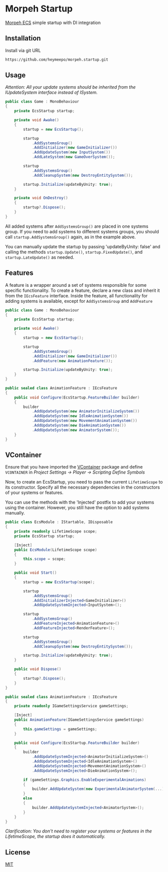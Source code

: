 # Morpeh Startup

[Morpeh ECS](https://github.com/scellecs/morpeh) simple startup with DI integration

## Installation

Install via git URL

```bash
https://github.com/heymeepo/morpeh.startup.git
```

## Usage

*Attention: All your update systems should be inherited from the IUpdateSystem interface instead of ISystem.*

```csharp
public class Game : MonoBehaviour
{
    private EcsStartup startup;

    private void Awake()
    {
        startup = new EcsStartup();

        startup
            .AddSystemsGroup()
            .AddInitializer(new GameInitializer())
            .AddUpdateSystem(new InputSystem())
            .AddLateSystem(new GameOverSystem());

        startup
            .AddSystemsGroup()
            .AddCleanupSystem(new DestroyEntitySystem());

        startup.Initialize(updateByUnity: true);
    }

    private void OnDestroy()
    {
        startup?.Dispose();
    }
}
```

All added systems after ```AddSystemsGroup()``` are placed in one systems group. If you need to add systems to different systems groups, you should call ```startup.AddSystemsGroup()``` again, as in the example above.

You can manually update the startup by passing 'updateByUnity: false' and calling the methods ```startup.Update()```, ```startup.FixedUpdate()```, and ```startup.LateUpdate()``` as needed.

## Features
A feature is a wrapper around a set of systems responsible for some specific functionality. To create a feature, declare a new class and inherit it from the ```IEcsFeature``` interface. Inside the feature, all functionality for adding systems is available, except for ```AddSystemsGroup``` and ```AddFeature```

```csharp
public class Game : MonoBehaviour
{
    private EcsStartup startup;

    private void Awake()
    {
        startup = new EcsStartup();

        startup
            .AddSystemsGroup()
            .AddInitializer(new GameInitializer())
            .AddFeature(new AnimationFeature());

        startup.Initialize(updateByUnity: true);
    }
}

public sealed class AnimationFeature : IEcsFeature
{
    public void Configure(EcsStartup.FeatureBuilder builder)
    {
        builder
            .AddUpdateSystem(new AnimatorInitializeSystem())
            .AddUpdateSystem(new IdleAnimationSystem())
            .AddUpdateSystem(new MovementAnimationSystem())
            .AddUpdateSystem(new DieAnimationSystem())
            .AddUpdateSystem(new AnimatorSystem());
    }
}
```

## VContainer
Ensure that you have imported the [VContainer](https://github.com/hadashiA/VContainer) package and define ```VCONTAINER``` in 
*Project Settings -> Player -> Scripting Define Symbols*

Now, to create an EcsStartup, you need to pass the current ```LifetimeScope``` to its constructor. Specify all the necessary dependencies in the constructors of your systems or features.

You can use the methods with the 'Injected' postfix to add your systems using the container. However, you still have the option to add systems manually.

```csharp
public class EcsModule : IStartable, IDisposable
{
    private readonly LifetimeScope scope;
    private EcsStartup startup;

    [Inject]
    public EcsModule(LifetimeScope scope)
    {
        this.scope = scope;
    }

    public void Start()
    {
        startup = new EcsStartup(scope);

        startup
            .AddSystemsGroup()
            .AddInitializerInjected<GameInitializer>()
            .AddUpdateSystemInjected<InputSystem>();

        startup
            .AddSystemsGroup()
            .AddFeatureInjected<AnimationFeature>()
            .AddFeatureInjected<RenderFeature>();

        startup
            .AddSystemsGroup()
            .AddCleanupSystem(new DestroyEntitySystem());

        startup.Initialize(updateByUnity: true);
    }

    public void Dispose()
    {
        startup?.Dispose();
    }
}

public sealed class AnimationFeature : IEcsFeature
{
    private readonly IGameSettingsService gameSettings;

    [Inject]
    public AnimationFeature(IGameSettingsService gameSettings)
    {
        this.gameSettings = gameSettings;
    }

    public void Configure(EcsStartup.FeatureBuilder builder)
    {
        builder
            .AddUpdateSystemInjected<AnimatorInitializeSystem>()
            .AddUpdateSystemInjected<IdleAnimationSystem>()
            .AddUpdateSystemInjected<MovementAnimationSystem>()
            .AddUpdateSystemInjected<DieAnimationSystem>();

        if (gameSettings.Graphics.EnableExperimentalAnimations)
        {
            builder.AddUpdateSystem(new ExperimentalAnimatorSystem(...));
        }
        else
        { 
            builder.AddUpdateSystemInjected<AnimatorSystem>();
        }
    }
}
```

*Clarification: You don't need to register your systems or features in the LifetimeScope, the startup does it automatically.*

## License

[MIT](https://choosealicense.com/licenses/mit/)